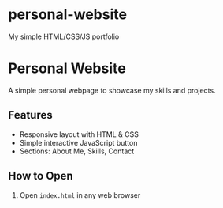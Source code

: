 # personal-website
My simple HTML/CSS/JS portfolio
# Personal Website

A simple personal webpage to showcase my skills and projects.

## Features
- Responsive layout with HTML & CSS
- Simple interactive JavaScript button
- Sections: About Me, Skills, Contact

## How to Open
1. Open `index.html` in any web browser
